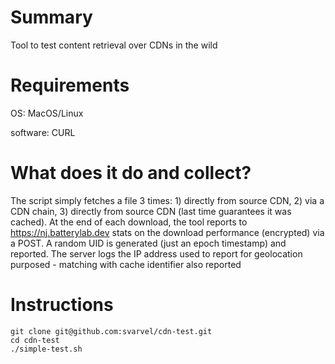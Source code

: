 # Summary
Tool to test content retrieval over CDNs in the wild

# Requirements
OS: MacOS/Linux 

software: CURL


# What does it do and collect? 
The script simply fetches a file 3 times: 1) directly from source CDN, 2) via a CDN chain, 3) directly from source CDN (last time guarantees it was cached). At the end of each download, the tool reports to https://nj.batterylab.dev stats on the download performance (encrypted) via a POST. A random UID is generated (just an epoch timestamp) and reported. The server logs the IP address used to report for geolocation purposed - matching with cache identifier also reported

# Instructions
```
git clone git@github.com:svarvel/cdn-test.git
cd cdn-test
./simple-test.sh
```

